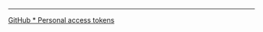 
---

[GitHub * Personal access tokens](https://mail.google.com/mail/u/0/#inbox/KtbxLwgswrfxtLZJbFzLlPHzglccGQBXXV)
